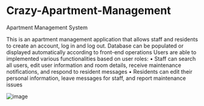 # Crazy-Apartment-Management
Apartment Management System

This is an apartment management application that allows staff and residents to create an account, log in and log out.
Database can be populated or displayed automatically according to front-end operations
Users are able to implemented various functionalities based on user roles:
•	Staff can search all users, edit user information and room details, receive maintenance notifications, and respond to resident messages
•	Residents can edit their personal information, leave messages for staff, and report maintenance issues

![image](https://github.com/Xiaoranabc/Crazy-Apartment-Management/assets/114265110/c1faaa4f-d6dc-42de-8bdb-c8710d35909f)

